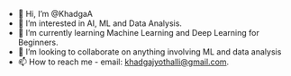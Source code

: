 - 👋 Hi, I’m @KhadgaA
- 👀 I’m interested in AI, ML and Data Analysis. 
- 🌱 I’m currently learning Machine Learning and Deep Learning for Beginners.
- 💞️ I’m looking to collaborate on anything involving ML and data analysis 
- 📫 How to reach me - email: khadgajyothalli@gmail.com.

<!---
KhadgaA/KhadgaA is a ✨ special ✨ repository because its `README.md` (this file) appears on your GitHub profile.
You can click the Preview link to take a look at your changes.
--->
